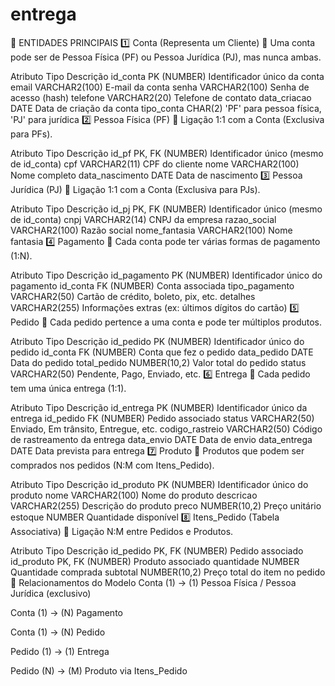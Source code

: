 # entrega
📌 ENTIDADES PRINCIPAIS
1️⃣ Conta (Representa um Cliente)
📌 Uma conta pode ser de Pessoa Física (PF) ou Pessoa Jurídica (PJ), mas nunca ambas.

Atributo	Tipo	Descrição
id_conta	PK (NUMBER)	Identificador único da conta
email	VARCHAR2(100)	E-mail da conta
senha	VARCHAR2(100)	Senha de acesso (hash)
telefone	VARCHAR2(20)	Telefone de contato
data_criacao	DATE	Data de criação da conta
tipo_conta	CHAR(2)	'PF' para pessoa física, 'PJ' para jurídica
2️⃣ Pessoa Física (PF)
📌 Ligação 1:1 com a Conta (Exclusiva para PFs).

Atributo	Tipo	Descrição
id_pf	PK, FK (NUMBER)	Identificador único (mesmo de id_conta)
cpf	VARCHAR2(11)	CPF do cliente
nome	VARCHAR2(100)	Nome completo
data_nascimento	DATE	Data de nascimento
3️⃣ Pessoa Jurídica (PJ)
📌 Ligação 1:1 com a Conta (Exclusiva para PJs).

Atributo	Tipo	Descrição
id_pj	PK, FK (NUMBER)	Identificador único (mesmo de id_conta)
cnpj	VARCHAR2(14)	CNPJ da empresa
razao_social	VARCHAR2(100)	Razão social
nome_fantasia	VARCHAR2(100)	Nome fantasia
4️⃣ Pagamento
📌 Cada conta pode ter várias formas de pagamento (1:N).

Atributo	Tipo	Descrição
id_pagamento	PK (NUMBER)	Identificador único do pagamento
id_conta	FK (NUMBER)	Conta associada
tipo_pagamento	VARCHAR2(50)	Cartão de crédito, boleto, pix, etc.
detalhes	VARCHAR2(255)	Informações extras (ex: últimos dígitos do cartão)
5️⃣ Pedido
📌 Cada pedido pertence a uma conta e pode ter múltiplos produtos.

Atributo	Tipo	Descrição
id_pedido	PK (NUMBER)	Identificador único do pedido
id_conta	FK (NUMBER)	Conta que fez o pedido
data_pedido	DATE	Data do pedido
total_pedido	NUMBER(10,2)	Valor total do pedido
status	VARCHAR2(50)	Pendente, Pago, Enviado, etc.
6️⃣ Entrega
📌 Cada pedido tem uma única entrega (1:1).

Atributo	Tipo	Descrição
id_entrega	PK (NUMBER)	Identificador único da entrega
id_pedido	FK (NUMBER)	Pedido associado
status	VARCHAR2(50)	Enviado, Em trânsito, Entregue, etc.
codigo_rastreio	VARCHAR2(50)	Código de rastreamento da entrega
data_envio	DATE	Data de envio
data_entrega	DATE	Data prevista para entrega
7️⃣ Produto
📌 Produtos que podem ser comprados nos pedidos (N:M com Itens_Pedido).

Atributo	Tipo	Descrição
id_produto	PK (NUMBER)	Identificador único do produto
nome	VARCHAR2(100)	Nome do produto
descricao	VARCHAR2(255)	Descrição do produto
preco	NUMBER(10,2)	Preço unitário
estoque	NUMBER	Quantidade disponível
8️⃣ Itens_Pedido (Tabela Associativa)
📌 Ligação N:M entre Pedidos e Produtos.

Atributo	Tipo	Descrição
id_pedido	PK, FK (NUMBER)	Pedido associado
id_produto	PK, FK (NUMBER)	Produto associado
quantidade	NUMBER	Quantidade comprada
subtotal	NUMBER(10,2)	Preço total do item no pedido
🔹 Relacionamentos do Modelo
Conta (1) → (1) Pessoa Física / Pessoa Jurídica (exclusivo)

Conta (1) → (N) Pagamento

Conta (1) → (N) Pedido

Pedido (1) → (1) Entrega

Pedido (N) → (M) Produto via Itens_Pedido

